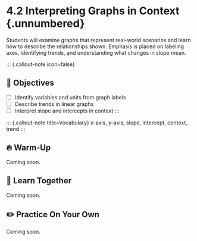 #  4.2 Interpreting Graphs in Context {.unnumbered}

Students will examine graphs that represent real-world scenarios and learn how to describe the relationships shown. Emphasis is placed on labeling axes, identifying trends, and understanding what changes in slope mean.

::: {.callout-note icon=false}
## 🎯 Objectives
- [ ] Identify variables and units from graph labels
- [ ] Describe trends in linear graphs
- [ ] Interpret slope and intercepts in context
:::

::: {.callout-note title=Vocabulary}
x-axis, y-axis, slope, intercept, context, trend
:::

## 🔥 Warm-Up
Coming soon.

## 🧠 Learn Together
Coming soon.

## ✏️ Practice On Your Own
Coming soon.
